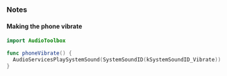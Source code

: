 ### Notes

#### Making the phone vibrate

```swift
import AudioToolbox

func phoneVibrate() {
  AudioServicesPlaySystemSound(SystemSoundID(kSystemSoundID_Vibrate))
}
```
